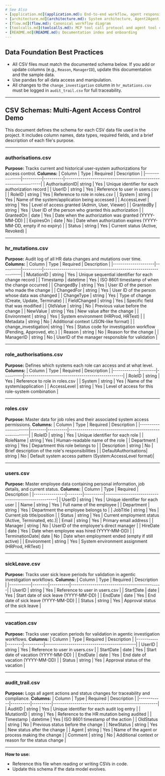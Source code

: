 ```yaml
---
# See Also
- [application.md](application.md): End-to-end workflow, agent responsibilities, status codes, CSV schemas, audit/logging, deployment & testing guidance
- [architecture.md](architecture.md): System architecture, Agent2Agent protocol, MCP server, sequence diagrams, toolcall mappings, module responsibilities
- [flow.md](flow.md): Canonical workflow diagram
- [toolcalls.md](toolcalls.md): MCP tool call protocol and agent tool call details
- [README.md](README.md): Documentation index and onboarding
---
```

## Data Foundation Best Practices

- All CSV files must match the documented schema below. If you add or update columns (e.g., `Reason`, `ManagerID`), update this documentation and the sample data.
- Use pandas for all data access and manipulation.
- All changes to the `change_investigation` column in `hr_mutations.csv` must be logged in `audit_trail.csv` for full traceability.

---

## CSV Schemas: Multi-Agent Access Control Demo

This document defines the schema for each CSV data file used in the project. It includes column names, data types, required fields, and a brief description of each file's purpose.

---

### authorisations.csv
**Purpose:** Tracks current and historical user-system authorizations for access control.
**Columns:**
| Column         | Type     | Required | Description                                                      |
|---------------|----------|----------|------------------------------------------------------------------|
| AuthorisationID| string   | Yes      | Unique identifier for each authorization record                  |
| UserID        | string   | Yes      | Reference to user in users.csv                                   |
| RoleID        | string   | Yes      | Reference to role in roles.csv                                   |
| System        | string   | Yes      | Name of the system/application being accessed                    |
| AccessLevel   | string   | Yes      | Level of access granted (Admin, User, Viewer)                    |
| GrantedBy     | string   | Yes      | User ID of the person who granted this authorization             |
| GrantedOn     | date     | Yes      | Date when the authorization was granted (YYYY-MM-DD)             |
| ExpiresOn     | date     | No       | Date when authorization expires (YYYY-MM-DD, empty if no expiry) |
| Status        | string   | Yes      | Current status (Active, Revoked)                                 |

---

### hr_mutations.csv
**Purpose:** Audit log of all HR data changes and mutations over time.
**Columns:**
| Column              | Type     | Required | Description                                                      |
|---------------------|----------|----------|------------------------------------------------------------------|
| MutationID          | string   | Yes      | Unique sequential identifier for each change record              |
| Timestamp           | datetime | Yes      | ISO 8601 timestamp of when the change occurred                   |
| ChangedBy           | string   | Yes      | User ID of the person who made the change                        |
| ChangedFor          | string   | Yes      | User ID of the person whose data was changed                     |
| ChangeType          | string   | Yes      | Type of change (Create, Update, Terminate)                       |
| FieldChanged        | string   | Yes      | Specific field that was modified                                 |
| OldValue            | string   | No       | Previous value before the change                                 |
| NewValue            | string   | Yes      | New value after the change                                       |
| Environment         | string   | Yes      | System environment (HRProd, HRTest)                              |
| Metadata            | string   | No       | Additional context (JSON-like format)                            |
| change_investigation| string   | Yes      | Status code for investigation workflow (Pending, Approved, etc.) |
| Reason              | string   | No       | Reason for the change                                            |
| ManagerID           | string   | No       | UserID of the manager responsible for validation                 |

---

### role_authorisations.csv
**Purpose:** Defines which systems each role can access and at what level.
**Columns:**
| Column      | Type   | Required | Description                                      |
|-------------|--------|----------|--------------------------------------------------|
| RoleID      | string | Yes      | Reference to role in roles.csv                   |
| System      | string | Yes      | Name of the system/application                   |
| AccessLevel | string | Yes      | Level of access for this role-system combination |

---

### roles.csv
**Purpose:** Master data for job roles and their associated system access permissions.
**Columns:**
| Column               | Type   | Required | Description                                              |
|----------------------|--------|----------|----------------------------------------------------------|
| RoleID               | string | Yes      | Unique identifier for each role                          |
| RoleName             | string | Yes      | Human-readable name of the role                          |
| Department           | string | Yes      | Department this role belongs to                          |
| Description          | string | No       | Brief description of the role's responsibilities         |
| DefaultAuthorisations| string | No       | Default system access pattern (System:AccessLevel format)|

---

### users.csv
**Purpose:** Master employee data containing personal information, job details, and current status.
**Columns:**
| Column         | Type   | Required | Description                                         |
|----------------|--------|----------|-----------------------------------------------------|
| UserID         | string | Yes      | Unique identifier for each user                     |
| Name           | string | Yes      | Full name of the employee                           |
| Department     | string | Yes      | Department the employee belongs to                  |
| JobTitle       | string | Yes      | Current job title/position                          |
| Status         | string | Yes      | Current employment status (Active, Terminated, etc.)|
| Email          | string | Yes      | Primary email address                               |
| Manager        | string | No       | UserID of the employee's direct manager             |
| HireDate       | date   | Yes      | Date when employee was hired (YYYY-MM-DD)           |
| TerminationDate| date   | No       | Date when employment ended (empty if still active)   |
| Environment    | string | Yes      | System environment assignment (HRProd, HRTest)       |

---

### sickLeave.csv
**Purpose:** Tracks user sick leave periods for validation in agentic investigation workflows.
**Columns:**
| Column    | Type   | Required | Description                                  |
|-----------|--------|----------|----------------------------------------------|
| UserID    | string | Yes      | Reference to user in users.csv               |
| StartDate | date   | Yes      | Start date of sick leave (YYYY-MM-DD)        |
| EndDate   | date   | Yes      | End date of sick leave (YYYY-MM-DD)          |
| Status    | string | Yes      | Approval status of the sick leave            |

---

### vacation.csv
**Purpose:** Tracks user vacation periods for validation in agentic investigation workflows.
**Columns:**
| Column    | Type   | Required | Description                                  |
|-----------|--------|----------|----------------------------------------------|
| UserID    | string | Yes      | Reference to user in users.csv               |
| StartDate | date   | Yes      | Start date of vacation (YYYY-MM-DD)          |
| EndDate   | date   | Yes      | End date of vacation (YYYY-MM-DD)            |
| Status    | string | Yes      | Approval status of the vacation              |

---

### audit_trail.csv
**Purpose:** Logs all agent actions and status changes for traceability and compliance.
**Columns:**
| Column     | Type     | Required | Description                                         |
|------------|----------|----------|-----------------------------------------------------|
| AuditID    | string   | Yes      | Unique identifier for each audit log entry          |
| MutationID | string   | Yes      | Reference to the HR mutation being audited          |
| Timestamp  | datetime | Yes      | ISO 8601 timestamp of the action                    |
| OldStatus  | string   | No       | Previous status before the change                   |
| NewStatus  | string   | Yes      | New status after the change                         |
| Agent      | string   | Yes      | Name of the agent or process making the change      |
| Comment    | string   | No       | Additional context or reason for the status change  |

---

**How to use:**
- Reference this file when reading or writing CSVs in code.
- Update this schema if the data model evolves.